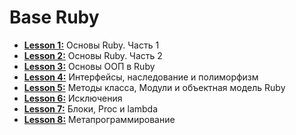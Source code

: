 # Base Ruby

- [**Lesson 1:**](https://github.com/Gankster/base_ruby/blob/master/Lesson_1) Основы Ruby. Часть 1
- [**Lesson 2:**](https://github.com/Gankster/base_ruby/blob/master/Lesson_2) Основы Ruby. Часть 2
- [**Lesson 3:**](https://github.com/Gankster/base_ruby/blob/master/Lesson_3) Основы ООП в Ruby
- [**Lesson 4:**](https://github.com/Gankster/base_ruby/blob/master/Lesson_4) Интерфейсы, наследование и полиморфизм
- [**Lesson 5:**](https://github.com/Gankster/base_ruby/blob/master/Lesson_5) Методы класса, Модули и объектная модель Ruby
- [**Lesson 6:**](https://github.com/Gankster/base_ruby/blob/master/Lesson_6) Исключения
- [**Lesson 7:**](https://github.com/Gankster/base_ruby/blob/master/Lesson_7) Блоки, Proc и lambda
- [**Lesson 8:**](https://github.com/Gankster/base_ruby/blob/master/Lesson_8) Метапрограммирование
